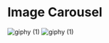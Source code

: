 # Image Carousel
![giphy (1)](https://github.com/Bahadir-Uysal/_Image-Carousel_/assets/149229956/f53de4cd-52c7-4aef-9ebd-09389e8798f2)
![giphy (1)](https://github.com/Bahadir-Uysal/_Image-Carousel_/assets/149229956/4e2fb1c7-91c2-4276-9ff6-afa64da5d922)
